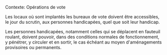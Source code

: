 Contexte: Opérations de vote

Les locaux où sont implantés les bureaux de vote doivent être accessibles, le jour du scrutin, aux personnes handicapées, quel que soit leur handicap.

Les personnes handicapées, notamment celles qui se déplacent en fauteuil roulant, doivent pouvoir, dans des conditions normales de fonctionnement, y pénétrer, y circuler et en sortir, le cas échéant au moyen d'aménagements provisoires ou permanents.